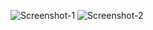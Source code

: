 ![Screenshot-1](https://github.com/AyushNikhara/Keeper/assets/103193625/9042e218-2625-45ce-9e53-f429039862ff)
![Screenshot-2](https://github.com/AyushNikhara/Keeper/assets/103193625/7b5af33d-b755-4f4f-b936-b78665553ffb)

